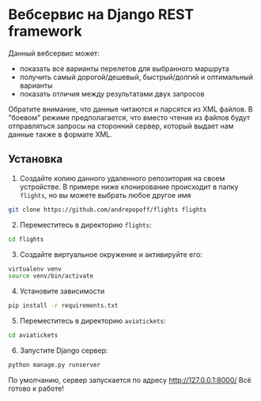 # Вебсервис на Django REST framework
Данный вебсервис может:
* показать все варианты перелетов для выбранного маршрута
* получить самый дорогой/дешевый, быстрый/долгий и оптимальный варианты
* показать отличия между результатами двух запросов

Обратите внимание, что данные читаются и парсятся из XML файлов. В "боевом" режиме предполагается, что вместо чтения из файлов будут отправляться запросы на сторонний сервер, который выдает нам данные также в формате XML.

## Установка
1. Создайте копию данного удаленного репозитория на своем устройстве. В примере ниже клонирование происходит в папку `flights`, но вы можете выбрать любое другое имя
```bash
git clone https://github.com/andrepopoff/flights flights
```
2. Переместитесь в директорию `flights`:
```bash
cd flights
```
3. Создайте виртуальное окружение и активируйте его:
```bash
virtualenv venv
source venv/bin/activate
```
4. Установите зависимости
```bash
pip install -r requirements.txt
```
5. Переместитесь в директорию `aviatickets`:
```bash
cd aviatickets
```
6. Запустите Django сервер:
```bash
python manage.py runserver
```
По умолчанию, сервер запускается по адресу http://127.0.0.1:8000/
Всё готово к работе!
